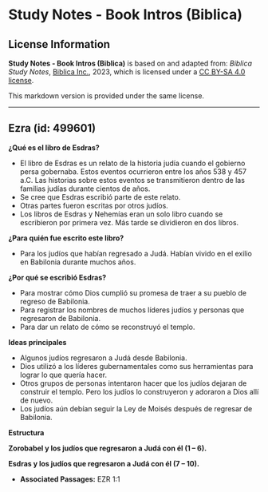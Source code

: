 # Study Notes - Book Intros (Biblica)

## License Information

**Study Notes - Book Intros (Biblica)** is based on and adapted from: _Biblica Study Notes_, [Biblica Inc.](https://www.biblica.com/), 2023, which is licensed under a [CC BY-SA 4.0 license](https://creativecommons.org/licenses/by-sa/4.0/legalcode.en).

This markdown version is provided under the same license.



--------------------------------

## Ezra (id: 499601)

**¿Qué es el libro de Esdras?**

* El libro de Esdras es un relato de la historia judía cuando el gobierno persa gobernaba. Estos eventos ocurrieron entre los años 538 y 457 a.C. Las historias sobre estos eventos se transmitieron dentro de las familias judías durante cientos de años.
* Se cree que Esdras escribió parte de este relato.
* Otras partes fueron escritas por otros judíos.
* Los libros de Esdras y Nehemías eran un solo libro cuando se escribieron por primera vez. Más tarde se dividieron en dos libros.

**¿Para quién fue escrito este libro?**

* Para los judíos que habían regresado a Judá. Habían vivido en el exilio en Babilonia durante muchos años.

**¿Por qué se escribió Esdras?**

* Para mostrar cómo Dios cumplió su promesa de traer a su pueblo de regreso de Babilonia.
* Para registrar los nombres de muchos líderes judíos y personas que regresaron de Babilonia.
* Para dar un relato de cómo se reconstruyó el templo.

**Ideas principales**

* Algunos judíos regresaron a Judá desde Babilonia.
* Dios utilizó a los líderes gubernamentales como sus herramientas para lograr lo que quería hacer.
* Otros grupos de personas intentaron hacer que los judíos dejaran de construir el templo. Pero los judíos lo construyeron y adoraron a Dios allí de nuevo.
* Los judíos aún debían seguir la Ley de Moisés después de regresar de Babilonia.

**Estructura**

**Zorobabel y los judíos que regresaron a Judá con él (1 – 6\).**

**Esdras y los judíos que regresaron a Judá con él (7 – 10\).**

* **Associated Passages:** EZR 1:1

